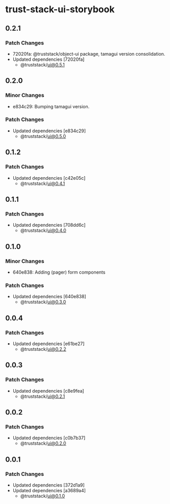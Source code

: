 # trust-stack-ui-storybook

## 0.2.1

### Patch Changes

- 72020fa: @truststack/object-ui package, tamagui version consolidation.
- Updated dependencies [72020fa]
  - @truststack/ui@0.5.1

## 0.2.0

### Minor Changes

- e834c29: Bumping tamagui version.

### Patch Changes

- Updated dependencies [e834c29]
  - @truststack/ui@0.5.0

## 0.1.2

### Patch Changes

- Updated dependencies [c42e05c]
  - @truststack/ui@0.4.1

## 0.1.1

### Patch Changes

- Updated dependencies [708dd6c]
  - @truststack/ui@0.4.0

## 0.1.0

### Minor Changes

- 640e838: Adding (pager) form components

### Patch Changes

- Updated dependencies [640e838]
  - @truststack/ui@0.3.0

## 0.0.4

### Patch Changes

- Updated dependencies [e61be27]
  - @truststack/ui@0.2.2

## 0.0.3

### Patch Changes

- Updated dependencies [c8e9fea]
  - @truststack/ui@0.2.1

## 0.0.2

### Patch Changes

- Updated dependencies [c0b7b37]
  - @truststack/ui@0.2.0

## 0.0.1

### Patch Changes

- Updated dependencies [372d1a9]
- Updated dependencies [a3689a4]
  - @truststack/ui@0.1.0
